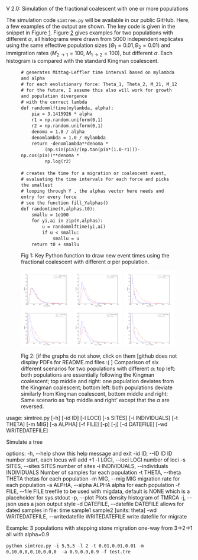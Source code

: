 V 2.0: Simulation of the fractional coalescent with one or more populations

The simulation code `simtree.py` will be available in our public GitHub. Here, a few examples of the output are shown. The key code is given in the snippet in Figure [1](#fig1). Figure [2](#fig2) gives examples for two populations with different $\alpha$, all histograms were drawn from 5000 independent replicates using the same effective population sizes ($\Theta_1=0.01$,$\Theta_2=0.01$) and immigration rates ($M_{2\rightarrow1}=100$, $M_{1\rightarrow2}=100$), but different $\alpha$. Each histogram is compared with the standard Kingman coalescent.

<figure id="fig1">
<div class="sourceCode" id="cb1"><pre
class="sourceCode python"><code class="sourceCode python"><span id="cb1-1"><a href="#cb1-1" aria-hidden="true" tabindex="-1"></a><span class="co"># generates Mittag-Leffler time interval based on mylambda and alpha</span></span>
<span id="cb1-2"><a href="#cb1-2" aria-hidden="true" tabindex="-1"></a><span class="co"># for each evolutionary force: Theta_1, Theta_2, M_21, M_12</span></span>
<span id="cb1-3"><a href="#cb1-3" aria-hidden="true" tabindex="-1"></a><span class="co"># for the future, I assume this also will work for growth and population divergence </span></span>
<span id="cb1-4"><a href="#cb1-4" aria-hidden="true" tabindex="-1"></a><span class="co"># with the correct lambda </span></span>
<span id="cb1-5"><a href="#cb1-5" aria-hidden="true" tabindex="-1"></a><span class="kw">def</span> randommlftime(mylambda, alpha):</span>
<span id="cb1-6"><a href="#cb1-6" aria-hidden="true" tabindex="-1"></a>    pia <span class="op">=</span> <span class="fl">3.1415926</span> <span class="op">*</span> alpha</span>
<span id="cb1-7"><a href="#cb1-7" aria-hidden="true" tabindex="-1"></a>    r1 <span class="op">=</span> np.random.uniform(<span class="dv">0</span>,<span class="dv">1</span>)</span>
<span id="cb1-8"><a href="#cb1-8" aria-hidden="true" tabindex="-1"></a>    r2 <span class="op">=</span> np.random.uniform(<span class="dv">0</span>,<span class="dv">1</span>)</span>
<span id="cb1-9"><a href="#cb1-9" aria-hidden="true" tabindex="-1"></a>    denoma <span class="op">=</span> <span class="fl">1.0</span> <span class="op">/</span> alpha</span>
<span id="cb1-10"><a href="#cb1-10" aria-hidden="true" tabindex="-1"></a>    denomlambda <span class="op">=</span> <span class="fl">1.0</span> <span class="op">/</span> mylambda</span>
<span id="cb1-11"><a href="#cb1-11" aria-hidden="true" tabindex="-1"></a>    <span class="cf">return</span> <span class="op">-</span>denomlambda<span class="op">**</span>denoma <span class="op">*</span> </span>
<span id="cb1-12"><a href="#cb1-12" aria-hidden="true" tabindex="-1"></a>         (np.sin(pia)<span class="op">/</span>(np.tan(pia<span class="op">*</span>(<span class="fl">1.0</span><span class="op">-</span>r1)))<span class="op">-</span>np.cos(pia))<span class="op">**</span>denoma <span class="op">*</span> </span>
<span id="cb1-13"><a href="#cb1-13" aria-hidden="true" tabindex="-1"></a>         np.log(r2)</span>
<span id="cb1-14"><a href="#cb1-14" aria-hidden="true" tabindex="-1"></a></span>
<span id="cb1-15"><a href="#cb1-15" aria-hidden="true" tabindex="-1"></a><span class="co"># creates the time for a migration or coalescent event,</span></span>
<span id="cb1-16"><a href="#cb1-16" aria-hidden="true" tabindex="-1"></a><span class="co"># evaluating the time intervals for each force and picks the smallest</span></span>
<span id="cb1-17"><a href="#cb1-17" aria-hidden="true" tabindex="-1"></a><span class="co"># looping through Y , the alphas vector here needs and entry for every force</span></span>
<span id="cb1-18"><a href="#cb1-18" aria-hidden="true" tabindex="-1"></a><span class="co"># see the function fill_Yalphas()                                                                                                 </span></span>
<span id="cb1-19"><a href="#cb1-19" aria-hidden="true" tabindex="-1"></a><span class="kw">def</span> randomtime(Y,alphas,t0):</span>
<span id="cb1-20"><a href="#cb1-20" aria-hidden="true" tabindex="-1"></a>    smallu <span class="op">=</span> <span class="fl">1e100</span></span>
<span id="cb1-21"><a href="#cb1-21" aria-hidden="true" tabindex="-1"></a>    <span class="cf">for</span> yi,ai <span class="kw">in</span> <span class="bu">zip</span>(Y,alphas):</span>
<span id="cb1-22"><a href="#cb1-22" aria-hidden="true" tabindex="-1"></a>        u <span class="op">=</span> randommlftime(yi,ai)</span>
<span id="cb1-23"><a href="#cb1-23" aria-hidden="true" tabindex="-1"></a>        <span class="cf">if</span> u <span class="op">&lt;</span> smallu:</span>
<span id="cb1-24"><a href="#cb1-24" aria-hidden="true" tabindex="-1"></a>            smallu <span class="op">=</span> u</span>
<span id="cb1-25"><a href="#cb1-25" aria-hidden="true" tabindex="-1"></a>    <span class="cf">return</span> t0 <span class="op">+</span> smallu</span></code></pre></div>
<figcaption>Fig 1: Key Python function to draw new event times using the
fractional coalescent with different <span
class="math inline"><em>α</em></span> per population.</figcaption>
</figure>

<figure id="fig2">
<p><img src="simtree-0.999-0.999.pdf" style="width:32.0%" alt="image" />
<img src="simtree-0.999-0.9.pdf" style="width:32.0%" alt="image" /> <img
src="simtree-0.999-0.7.pdf" style="width:32.0%" alt="image" /><br />
<img src="simtree-0.9-0.9.pdf" style="width:32.0%" alt="image" /> <img
src="simtree-0.9-0.999.pdf" style="width:32.0%" alt="image" /> <img
src="simtree-0.7-0.999.pdf" style="width:32.0%" alt="image" /></p>
<figcaption>Fig 2: [if the graphs do not show, click on them [github does not display PDFs for README.md files :( ] Comparison of six different scenarios for two populations
with different <span class="math inline"><em>α</em></span>: top left:
both populations are essentially following the Kingman coalescent; top
middle and right: one population deviates from the Kingman coalescent;
bottom left: both populations deviate similarly from Kingman coalescent,
bottom middle and right: Same scenario as ‘top middle and right’ except
that the <span class="math inline"><em>α</em></span> are
reversed.</figcaption>
</figure>
usage: simtree.py [-h] [-id ID] [-l LOCI] [-s SITES] [-i INDIVIDUALS]
                  [-t THETA] [-m MIG] [-a ALPHA] [-f FILE] [-p] [-j]
                  [-d DATEFILE] [-wd WRITEDATEFILE]

Simulate a tree

options:
  -h, --help            show this help message and exit
  -id ID, --ID ID       ID number start, each locus will add +1
  -l LOCI, --loci LOCI  number of loci
  -s SITES, --sites SITES
                        number of sites
  -i INDIVIDUALS, --individuals INDIVIDUALS
                        Number of samples for each population
  -t THETA, --theta THETA
                        thetas for each population
  -m MIG, --mig MIG     migration rate for each population
  -a ALPHA, --alpha ALPHA
                        alpha for each population
  -f FILE, --file FILE  treefile to be used with migdata, default is NONE
                        which is a placeholder for sys.stdout
  -p, --plot            Plots density histogram of TMRCA
  -j, --json            uses a json output style
  -d DATEFILE, --datefile DATEFILE
                        allows for dated samples in file: time sample1 sample2
                        [units: theta]
  -wd WRITEDATEFILE, --writedatefile WRITEDATEFILE
                        write datefile for migrate

  Example: 3 populations with stepping stone migration one-way from 3->2->1 all with alpha=0.9

    python simtree.py -i 5,5,5 -l 2 -t 0.01,0.01,0.01 -m 0,10,0,0,0,10,0,0,0  -a 0.9,0.9,0.9 -f test.tre

